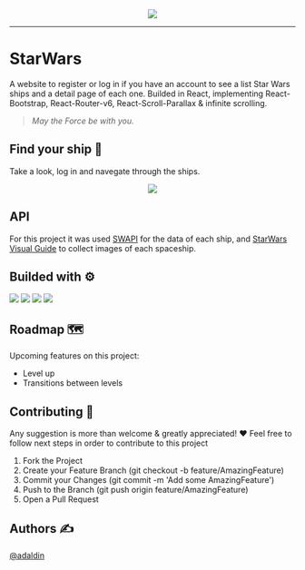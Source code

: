 <div id="header" align="center">
  <img src="https://user-images.githubusercontent.com/18453013/192301323-9e488780-2a24-40bb-9663-4c1f441a3c51.gif"/>
</div>

--------------------------------------------------
# StarWars
A website to register or log in if you have an account to see a list Star Wars ships and a detail page of each one. Builded in React, implementing React-Bootstrap, React-Router-v6, React-Scroll-Parallax & infinite scrolling.
> *May the Force be with you.*

## Find your ship 🚀 
Take a look, log in and navegate through the ships.
<div align="center">
  <a href="https://starwarsships.netlify.app" target="blank">
   <img src="https://user-images.githubusercontent.com/18453013/192312057-3d90021c-e258-4246-8798-dadefe25698c.gif" /></a>
</div>

## API
For this project it was used [SWAPI](https://swapi.dev/) for the data of each ship, and [StarWars Visual Guide](https://starwars-visualguide.com/#/) to collect images of each spaceship.

## Builded with ⚙️
<div>
<img src="https://img.icons8.com/color/48/000000/react-native.png"/>
<img src="https://img.icons8.com/color/48/000000/bootstrap.png"/>
  <img src="https://img.icons8.com/color/48/000000/git.png"/>
  <img src="https://img.icons8.com/external-xnimrodx-lineal-gradient-xnimrodx/64/000000/external-responsive-responsive-design-xnimrodx-lineal-gradient-xnimrodx.png"/>
    </div>  

## Roadmap 🗺️
Upcoming features on this project:
* Level up
* Transitions between levels


## Contributing 🤝
 Any suggestion is more than welcome & greatly appreciated! ❤️
 Feel free to follow next steps in order to contribute to this project
 
1. Fork the Project 
2. Create your Feature Branch (git checkout -b feature/AmazingFeature) 
3. Commit your Changes (git commit -m 'Add some AmazingFeature')
4. Push to the Branch (git push origin feature/AmazingFeature)
5. Open a Pull Request

## Authors ✍️
[@adaldin](http://github.com/adaldin)

